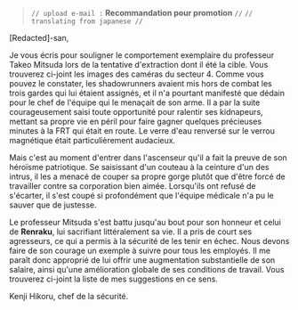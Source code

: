 ﻿> `// upload e-mail :` **Recommandation pour promotion** `//`
> `// translating from japanese //`

[Redacted]-san,

Je vous écris pour souligner le comportement exemplaire du professeur Takeo Mitsuda lors de la tentative d'extraction dont il été la cible. Vous trouverez ci-joint les images des caméras du secteur 4. Comme vous pouvez le constater, les shadowrunners avaient mis hors de combat les trois gardes qui lui étaient assignés, et il n'a pourtant manifesté que dédain pour le chef de l'équipe qui le menaçait de son arme. Il a par la suite courageusement saisi toute opportunité pour ralentir ses kidnapeurs, mettant sa propre vie en péril pour faire gagner quelques précieuses minutes à la FRT qui était en route. Le verre d'eau renversé sur le verrou magnétique était particulièrement audacieux.

Mais c'est au moment d'entrer dans l'ascenseur qu'il a fait la preuve de son héroïsme patriotique. Se saisissant d'un couteau à la ceinture d'un des intrus, il les a menacé de couper sa propre gorge plutôt que d'être forcé de travailler contre sa corporation bien aimée. Lorsqu'ils ont refusé de s'écarter, il s'est coupé si profondément que l'équipe médicale n'a pu le sauver que de justesse.

Le professeur Mitsuda s'est battu jusqu'au bout pour son honneur et celui de **Renraku**, lui sacrifiant littéralement sa vie. Il a pris de court ses agresseurs, ce qui a permis à la sécurité de les tenir en échec. Nous devons faire de son courage un exemple à suivre pour tous les employés. Il me paraît donc approprié de lui offrir une augmentation substantielle de son salaire, ainsi qu'une amélioration globale de ses conditions de travail. Vous trouverez ci-joint la liste de mes suggestions en ce sens.

Kenji Hikoru, chef de la sécurité.
